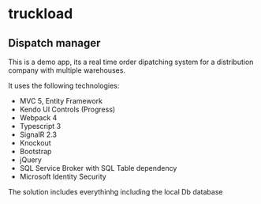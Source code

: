 # truckload
## Dispatch manager

This is a demo app, its a real time order dipatching system for a distribution company with multiple warehouses.

It uses the following technologies:

* MVC 5, Entity Framework
* Kendo UI Controls (Progress)
* Webpack 4
* Typescript 3
* SignalR 2.3
* Knockout
* Bootstrap
* jQuery
* SQL Service Broker with SQL Table dependency 
* Microsoft Identity Security

The solution includes everythinhg including the local Db database

